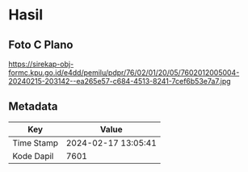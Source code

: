 # Hasil

## Foto C Plano

https://sirekap-obj-formc.kpu.go.id/e4dd/pemilu/pdpr/76/02/01/20/05/7602012005004-20240215-203142--ea265e57-c684-4513-8241-7cef6b53e7a7.jpg


## Metadata

| Key        | Value               |
| ---------- | ------------------- |
| Time Stamp | 2024-02-17 13:05:41 |
| Kode Dapil | 7601                |



